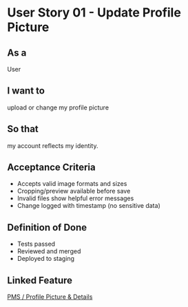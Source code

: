 # User Story 01 - Update Profile Picture

## As a
User

## I want to
upload or change my profile picture

## So that
my account reflects my identity.

## Acceptance Criteria
- Accepts valid image formats and sizes
- Cropping/preview available before save
- Invalid files show helpful error messages
- Change logged with timestamp (no sensitive data)

## Definition of Done
- Tests passed
- Reviewed and merged
- Deployed to staging

## Linked Feature
[PMS / Profile Picture & Details](../feature-spec.md)

